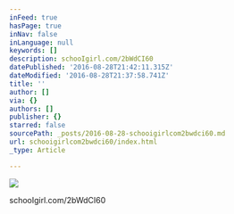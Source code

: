 ```yaml
---
inFeed: true
hasPage: true
inNav: false
inLanguage: null
keywords: []
description: schooIgirl.com/2bWdCI60
datePublished: '2016-08-28T21:42:11.315Z'
dateModified: '2016-08-28T21:37:58.741Z'
title: ''
author: []
via: {}
authors: []
publisher: {}
starred: false
sourcePath: _posts/2016-08-28-schooigirlcom2bwdci60.md
url: schooigirlcom2bwdci60/index.html
_type: Article

---
```

![](https://the-grid-user-content.s3-us-west-2.amazonaws.com/b260ef98-0212-4270-8b83-40e54b5c4222.jpg)

schooIgirl.com/2bWdCI60